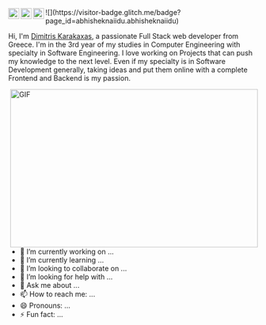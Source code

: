 <a href="https://www.linkedin.com/in/dimitris-karakaxas-7abbba211/">
  <img align="left" alt="Dimitri's LinkedIn" width="22px" src="https://raw.githubusercontent.com/peterthehan/peterthehan/master/assets/linkedin.svg" />
</a>
<a href="https://www.facebook.com/profile.php?id=100013380916365">
  <img align="left" alt="Dimitri's Facebook" width="22px" src="https://raw.githubusercontent.com/peterthehan/peterthehan/master/assets/facebook.svg" />
</a>
<a href="https://www.instagram.com/dimitris_krkxs/">
  <img align="left" alt="Dimitri's Instagram" width="22px" src="https://upload.wikimedia.org/wikipedia/commons/thumb/9/96/Instagram.svg/1200px-Instagram.svg.png" />
</a>
![](https://visitor-badge.glitch.me/badge?page_id=abhisheknaiidu.abhisheknaiidu)

<br />

<!-- <img src="https://media.giphy.com/media/hvRJCLFzcasrR4ia7z/giphy.gif" width="23px"/> -->

Hi, I'm [Dimitris Karakaxas](https://github.com/dimitriskarakaxas), a passionate Full Stack web developer from Greece. I'm in the 3rd year of my studies in Computer Engineering with specialty in Software Engineering.
I love working on Projects that can push my knowledge to the next level. Even if my specialty is in Software Development generally, taking ideas and put them online with a complete Frontend and Backend is my passion.

<img align="right" alt="GIF" src="https://github.com/abhisheknaiidu/abhisheknaiidu/blob/master/code.gif?raw=true" width="500" height="320" />

- 🔭 I’m currently working on ...
- 🌱 I’m currently learning ...
- 👯 I’m looking to collaborate on ...
- 🤔 I’m looking for help with ...
- 💬 Ask me about ...
- 📫 How to reach me: ...
- 😄 Pronouns: ...
- ⚡ Fun fact: ...
